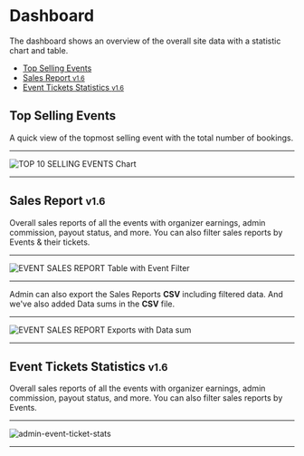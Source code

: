 # Dashboard

The dashboard shows an overview of the overall site data with a statistic chart and table.

- [Top Selling Events](#top-selling-events)
- [Sales Report <small class="v">v1.6</small>](#sales-report)
- [Event Tickets Statistics <small class="v">v1.6</small>](#event-tickets-statistics)


<a name="top-selling-events"></a>
## Top Selling Events

A quick view of the topmost selling event with the total number of bookings.

---

![TOP 10 SELLING EVENTS Chart](/images/dashboard-top-selling.webp "TOP 10 SELLING EVENTS Chart")

---


<a name="sales-report"></a>
## Sales Report <small class="v">v1.6</small>

Overall sales reports of all the events with organizer earnings, admin commission, payout status, and more. You can also filter sales reports by Events & their tickets.

---

![EVENT SALES REPORT Table with Event Filter](/images/admin-new-tickets-filter.webp "EVENT SALES REPORT Table with Event & Tickets Filter")

---

Admin can also export the Sales Reports **CSV** including filtered data. And we've also added Data sums in the **CSV** file.

---

![EVENT SALES REPORT Exports with Data sum](/images/admin-sales-reports-csv.webp "EVENT SALES REPORT Exports with Data sum")

---

<a name="event-tickets-statistics"></a>
## Event Tickets Statistics <small class="v">v1.6</small>

Overall sales reports of all the events with organizer earnings, admin commission, payout status, and more. You can also filter sales reports by Events.

---

![admin-event-ticket-stats](/images/admin-event-ticket-stats.webp "admin-event-ticket-stats")

---

